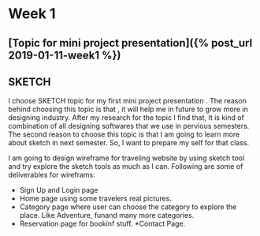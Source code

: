 # Week 1
## [Topic for mini project presentation]({% post_url 2019-01-11-week1 %})

## SKETCH


I choose SKETCH  topic for my first mini project presentation . The reason behind choosing this topic is that , it will help me in future to grow more in designing industry. After my research for the topic I find that, It is kind of combination of all designing softwares that we use in pervious semesters.  The second reason to choose this topic is that I am going to learn more about sketch in next semester. So, I want to prepare my self for that class.

I am going to design wireframe for traveling website by using sketch tool and try explore the sketch tools as much as I can. Following are some of deliverables for wireframs:
* Sign Up and Login page
* Home page using some travelers real pictures.
* Category page where user can choose the category to explore the place. Like Adventure, funand many more categories.
* Reservation page for bookinf stuff.
*Contact Page.
